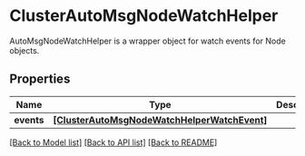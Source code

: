 # ClusterAutoMsgNodeWatchHelper

AutoMsgNodeWatchHelper is a wrapper object for watch events for Node objects.
## Properties
Name | Type | Description | Notes
------------ | ------------- | ------------- | -------------
**events** | [**[ClusterAutoMsgNodeWatchHelperWatchEvent]**](ClusterAutoMsgNodeWatchHelperWatchEvent.md) |  | [optional] 

[[Back to Model list]](../README.md#documentation-for-models) [[Back to API list]](../README.md#documentation-for-api-endpoints) [[Back to README]](../README.md)


